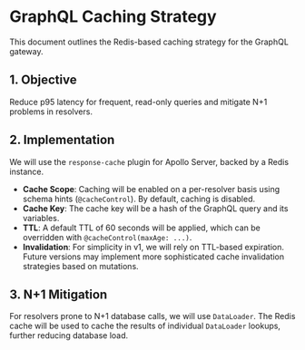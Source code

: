 
# GraphQL Caching Strategy

This document outlines the Redis-based caching strategy for the GraphQL gateway.

## 1. Objective

Reduce p95 latency for frequent, read-only queries and mitigate N+1 problems in resolvers.

## 2. Implementation

We will use the `response-cache` plugin for Apollo Server, backed by a Redis instance.

- **Cache Scope**: Caching will be enabled on a per-resolver basis using schema hints (`@cacheControl`). By default, caching is disabled.
- **Cache Key**: The cache key will be a hash of the GraphQL query and its variables.
- **TTL**: A default TTL of 60 seconds will be applied, which can be overridden with `@cacheControl(maxAge: ...)`.
- **Invalidation**: For simplicity in v1, we will rely on TTL-based expiration. Future versions may implement more sophisticated cache invalidation strategies based on mutations.

## 3. N+1 Mitigation

For resolvers prone to N+1 database calls, we will use `DataLoader`. The Redis cache will be used to cache the results of individual `DataLoader` lookups, further reducing database load.

